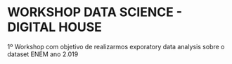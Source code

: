 # WORKSHOP DATA SCIENCE - DIGITAL HOUSE
1º Workshop com objetivo de realizarmos exporatory data analysis sobre o dataset ENEM ano 2.019
